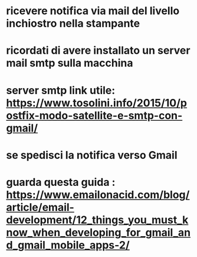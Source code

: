 # ricevere notifica via mail del livello inchiostro nella stampante
# ricordati di avere installato un server mail smtp sulla macchina 
# server smtp link utile: https://www.tosolini.info/2015/10/postfix-modo-satellite-e-smtp-con-gmail/


# se spedisci la notifica verso Gmail  
# guarda questa guida : https://www.emailonacid.com/blog/article/email-development/12_things_you_must_know_when_developing_for_gmail_and_gmail_mobile_apps-2/
